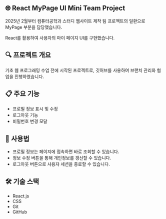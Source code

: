 ## 🌐 React MyPage UI Mini Team Project

2025년 2월부터 컴퓨터공학과 스터디 웹사이트 제작 팀 프로젝트의 일환으로 MyPage 부분을 담당했습니다.

React를 활용하여 사용자의 마이 페이지 UI를 구현했습니다.

## 🔍 프로젝트 개요

기초 웹 프로그래밍 수업 전에 시작된 프로젝트로, 깃허브를 사용하여 브랜치 관리와 협업을 진행하였습니다.

## 📋 주요 기능
- 프로필 정보 표시 및 수정
- 로그아웃 기능
- 비밀번호 변경 모달

 ## 📝 사용법
- 프로필 정보는 페이지에 접속하면 바로 조회할 수 있습니다.
- 정보 수정 버튼을 통해 개인정보를 갱신할 수 있습니다.
- 로그아웃 버튼으로 사용자 세션을 종료할 수 있습니다.

## 🛠 기술 스택
- React.js
- CSS
- Git
- GitHub
